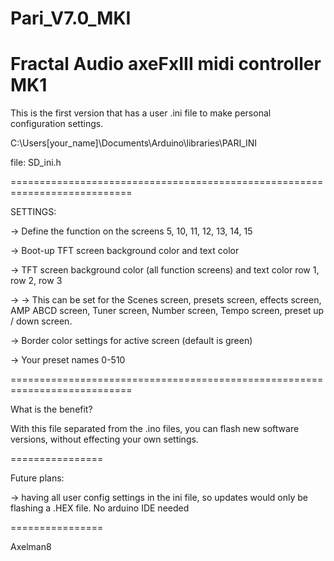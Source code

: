 # Pari_V7.0_MKI
 Fractal Audio axeFxIII midi controller MK1 
 ===========================================================================
 
 This is the first version that has a user .ini file to make personal configuration settings.
 
 C:\Users\[your_name]\Documents\Arduino\libraries\PARI_INI
 
 file: SD_ini.h
 
 ===========================================================================
 
 SETTINGS:
 
 -> Define the function on the screens 5, 10, 11, 12, 13, 14, 15
 
 -> Boot-up TFT screen background color and text color
 
 -> TFT screen background color (all function screens) and  text color row 1, row 2, row 3
 
 -> -> This can be set for the Scenes screen, presets screen, effects screen, AMP ABCD screen, Tuner screen, Number screen, Tempo screen, preset up / down screen.
 
 -> Border color settings for active screen (default is green)
 
 -> Your preset names 0-510
 
 ===========================================================================
 
 What is the benefit?
 
 With this file separated from the .ino files,  you can flash new software versions, without effecting your own settings.


================

Future plans:

-> having all user config settings in the ini file, so updates would only be flashing a .HEX file.  No arduino IDE needed

================


Axelman8
